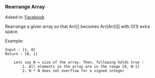 ### Rearrange Array

Asked in: [Facebook](#)

Rearrange a given array so that Arr[i] becomes Arr[Arr[i]] with O(1) extra space.

Example:
```
Input : [1, 0]
Return : [0, 1]
```
```
    Lets say N = size of the array. Then, following holds true :
        1. All elements in the array are in the range [0, N-1]
        2. N * N does not overflow for a signed integer
```